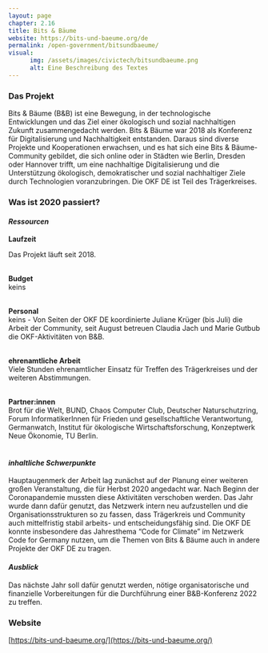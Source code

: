 ```yaml
---
layout: page
chapter: 2.16
title: Bits & Bäume
website: https://bits-und-baeume.org/de
permalink: /open-government/bitsundbaeume/
visual:
      img: /assets/images/civictech/bitsundbaeume.png
      alt: Eine Beschreibung des Textes
---
```


### Das Projekt

Bits & Bäume (B&B) ist eine Bewegung, in der technologische Entwicklungen und das Ziel einer ökologisch und sozial nachhaltigen Zukunft zusammengedacht werden. Bits & Bäume war 2018 als Konferenz für Digitalisierung und Nachhaltigkeit entstanden. Daraus sind diverse Projekte und Kooperationen erwachsen, und es hat sich eine Bits & Bäume-Community gebildet, die sich online oder in Städten wie Berlin, Dresden oder Hannover trifft, um eine nachhaltige Digitalisierung und die Unterstützung ökologisch, demokratischer und sozial nachhaltiger Ziele durch Technologien voranzubringen. Die OKF DE ist Teil des Trägerkreises.

### Was ist 2020 passiert?

#### *Ressourcen*

  **Laufzeit** <br>
  
  Das Projekt läuft seit 2018.<br><br>

  **Budget** <br>
  keins<br><br>

  **Personal** <br>
  keins - Von Seiten der OKF DE koordinierte Juliane Krüger (bis Juli) die Arbeit der Community, seit August betreuen Claudia Jach und Marie Gutbub die OKF-Aktivitäten von B&B.<br><br>

  **ehrenamtliche Arbeit** <br>
  Viele Stunden ehrenamtlicher Einsatz für Treffen des Trägerkreises und der weiteren Abstimmungen. <br><br>
  
  **Partner:innen** <br>
  Brot für die Welt, BUND, Chaos Computer Club, Deutscher Naturschutzring, Forum InformatikerInnen für Frieden und gesellschaftliche Verantwortung, Germanwatch, Institut für ökologische Wirtschaftsforschung, Konzeptwerk Neue Ökonomie, TU Berlin.<br><br>

#### *inhaltliche Schwerpunkte*
Hauptaugenmerk der Arbeit lag zunächst auf der Planung einer weiteren großen Veranstaltung, die für Herbst 2020 angedacht war. Nach Beginn der Coronapandemie mussten diese Aktivitäten verschoben werden. Das Jahr wurde dann dafür genutzt, das Netzwerk intern neu aufzustellen und die Organisationsstrukturen so zu fassen, dass Trägerkreis und Community auch mittelfristig stabil arbeits- und entscheidungsfähig sind. Die OKF DE konnte insbesondere das Jahresthema “Code for Climate” im Netzwerk Code for Germany nutzen, um die Themen von Bits & Bäume auch in andere Projekte der OKF DE zu tragen. 

#### *Ausblick*
Das nächste Jahr soll dafür genutzt werden, nötige organisatorische und finanzielle Vorbereitungen für die Durchführung einer B&B-Konferenz 2022 zu treffen.

### Website

[https://bits-und-baeume.org/](https://bits-und-baeume.org/)
